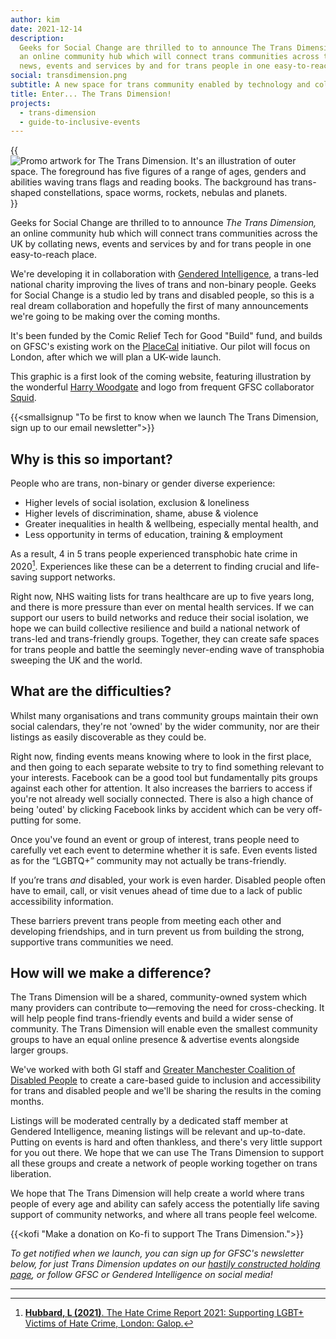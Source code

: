 ```yaml
---
author: kim
date: 2021-12-14
description:
  Geeks for Social Change are thrilled to to announce The Trans Dimension,
  an online community hub which will connect trans communities across the UK by collating
  news, events and services by and for trans people in one easy-to-reach place.
social: transdimension.png
subtitle: A new space for trans community enabled by technology and collaboration.
title: Enter... The Trans Dimension!
projects:
  - trans-dimension
  - guide-to-inclusive-events
---
```


{{<image src="transdimension.png" alt="Promo artwork for The Trans Dimension. It's an illustration of outer space. The foreground has five figures of a range of ages, genders and abilities waving trans flags and reading books. The background has trans-shaped constellations, space worms, rockets, nebulas and planets.">}}

Geeks for Social Change are thrilled to to announce _The Trans Dimension,_ an online community hub which will connect trans communities across the UK by collating news, events and services by and for trans people in one easy-to-reach place.

We're developing it in collaboration with [Gendered Intelligence](http://genderedintelligence.co.uk/), a trans-led national charity improving the lives of trans and non-binary people. Geeks for Social Change is a studio led by trans and disabled people, so this is a real dream collaboration and hopefully the first of many announcements we're going to be making over the coming months.

It's been funded by the Comic Relief Tech for Good "Build" fund, and builds on GFSC's existing work on the [PlaceCal](https://placecal.org/) initiative. Our pilot will focus on London, after which we will plan a UK-wide launch.

This graphic is a first look of the coming website, featuring illustration by the wonderful [Harry Woodgate](https://www.harrywoodgate.com/) and logo from frequent GFSC collaborator [Squid](https://studiosquid.co.uk/).

{{<smallsignup "To be first to know when we launch The Trans Dimension, sign up to our email newsletter">}}

## Why is this so important?

People who are trans, non-binary or gender diverse experience:

- Higher levels of social isolation, exclusion & loneliness
- Higher levels of discrimination, shame, abuse & violence
- Greater inequalities in health & wellbeing, especially mental health, and
- Less opportunity in terms of education, training & employment

As a result, 4 in 5 trans people experienced transphobic hate crime in 2020[^galop]. Experiences like these can be a deterrent to finding crucial and life-saving support networks.

Right now, NHS waiting lists for trans healthcare are up to five years long, and there is more pressure than ever on mental health services. If we can support our users to build networks and reduce their social isolation, we hope we can build collective resilience and build a national network of trans-led and trans-friendly groups. Together, they can create safe spaces for trans people and battle the seemingly never-ending wave of transphobia sweeping the UK and the world.

## What are the difficulties?

Whilst many organisations and trans community groups maintain their own social calendars, they're not 'owned' by the wider community, nor are their listings as easily discoverable as they could be.

Right now, finding events means knowing where to look in the first place, and then going to each separate website to try to find something relevant to your interests. Facebook can be a good tool but fundamentally pits groups against each other for attention. It also increases the barriers to access if you're not already well socially connected. There is also a high chance of being 'outed' by clicking Facebook links by accident which can be very off-putting for some.

Once you've found an event or group of interest, trans people need to carefully vet each event to determine whether it is safe. Even events listed as for the “LGBTQ+” community may not actually be trans-friendly.

If you’re trans _and_ disabled, your work is even harder. Disabled people often have to email, call, or visit venues ahead of time due to a lack of public accessibility information.

These barriers prevent trans people from meeting each other and developing friendships, and in turn prevent us from building the strong, supportive trans communities we need.

## How will we make a difference?

The Trans Dimension will be a shared, community-owned system which many providers can contribute to—removing the need for cross-checking. It will help people find trans-friendly events and build a wider sense of community. The Trans Dimension will enable even the smallest community groups to have an equal online presence & advertise events alongside larger groups.

We've worked with both GI staff and [Greater Manchester Coalition of Disabled People](https://gmcdp.com/) to create a care-based guide to inclusion and accessibility for trans and disabled people and we'll be sharing the results in the coming months.

Listings will be moderated centrally by a dedicated staff member at Gendered Intelligence, meaning listings will be relevant and up-to-date. Putting on events is hard and often thankless, and there's very little support for you out there. We hope that we can use The Trans Dimension to support all these groups and create a network of people working together on trans liberation.

We hope that The Trans Dimension will help create a world where trans people of every age and ability can safely access the potentially life saving support of community networks, and where all trans people feel welcome.

{{<kofi "Make a donation on Ko-fi to support The Trans Dimension.">}}

_To get notified when we launch, you can sign up for GFSC's newsletter below, for just Trans Dimension updates on our [hastily constructed holding page](http://transdimension.uk/), or follow GFSC or Gendered Intelligence on social media!_

---

[^galop]: [**Hubbard, L (2021)**. The Hate Crime Report 2021: Supporting LGBT+ Victims of Hate Crime, London: Galop.](https://galop.org.uk/resource/hate-crime-report-2021/)
